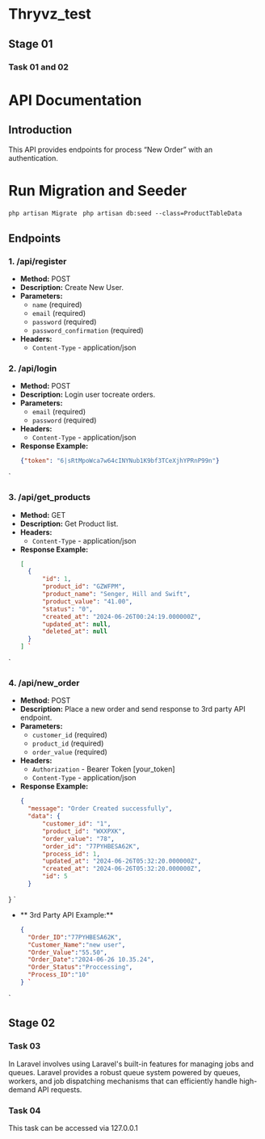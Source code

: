 # Thryvz_test
## Stage 01
### Task 01 and 02

# API Documentation

## Introduction

This API provides endpoints for process “New Order” with an authentication.

# Run Migration and Seeder
```php artisan Migrate ```
``` php artisan db:seed --class=ProductTableData ```


## Endpoints

### 1. /api/register

- **Method:** POST
- **Description:** Create New User.
- **Parameters:**
  - `name` (required)
  - `email` (required)
  - `password` (required)
  - `password_confirmation` (required)
- **Headers:**
  - `Content-Type` - application/json
 
### 2. /api/login

- **Method:** POST
- **Description:** Login user tocreate orders.
- **Parameters:**
  - `email` (required)
  - `password` (required)
- **Headers:**
  - `Content-Type` - application/json
- **Response Example:**
  ```json
  {"token": "6|sRtMpoWca7w64cINYNub1K9bf3TCeXjhYPRnP99n"}

`
### 3. /api/get_products

- **Method:** GET
- **Description:** Get Product list.
- **Headers:**
  - `Content-Type` - application/json
- **Response Example:**
  ```json
  [
    {
        "id": 1,
        "product_id": "GZWFPM",
        "product_name": "Senger, Hill and Swift",
        "product_value": "41.00",
        "status": "0",
        "created_at": "2024-06-26T00:24:19.000000Z",
        "updated_at": null,
        "deleted_at": null
    }
  ] `
`
### 4. /api/new_order

- **Method:** POST
- **Description:** Place a new order and send response to 3rd party API endpoint.
- **Parameters:**
  - `customer_id` (required)
  - `product_id` (required)
  - `order_value` (required)
- **Headers:**
  - `Authorization` - Bearer Token [your_token]
  - `Content-Type` - application/json
- **Response Example:**
  ```json
  {
    "message": "Order Created successfully",
    "data": {
        "customer_id": "1",
        "product_id": "WXXPXK",
        "order_value": "78",
        "order_id": "77PYHBESA62K",
        "process_id": 1,
        "updated_at": "2024-06-26T05:32:20.000000Z",
        "created_at": "2024-06-26T05:32:20.000000Z",
        "id": 5
    }
} `

- ** 3rd Party API Example:**
  ```json
  {
    "Order_ID":"77PYHBESA62K",
    "Customer_Name":"new user",
    "Order_Value":"55.50",
    "Order_Date":"2024-06-26 10.35.24",
    "Order_Status":"Proccessing",
    "Process_ID":"10"
  } `
`

## Stage 02
### Task 03 
In Laravel involves using Laravel's built-in features for managing jobs and queues. Laravel provides a robust queue system powered by queues, workers, and job dispatching mechanisms that can efficiently handle high-demand API requests.

### Task 04
This task can be accessed via 127.0.0.1

  
